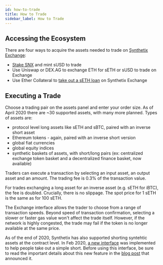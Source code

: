 ```yaml
---
id: how-to-trade
title: How to Trade
sidebar_label: How to Trade
---
```


## Accessing the Ecosystem
There are four ways to acquire the assets needed to trade on <a href="https://synthetix.exchange/" target="_blank" class="link">Synthetix Exchange</a>:
- <a href="/docs/staking-snx-overview" class="link">Stake SNX</a> and mint sUSD to trade
- Use Uniswap or DEX.AG to exchange ETH for sETH or sUSD to trade on Exchange
- Use Ether Collateral to <a href="https://synthetix.exchange/loans" class="link" target="_blank">take out a sETH loan</a> on Synthetix Exchange

## Executing a Trade
Choose a trading pair on the assets panel and enter your order size. As of April 2020 there are ~30 supported assets, with many more planned. Types of assets are:
* protocol level long assets like sETH and sBTC, paired with an inverse short asset
* Ethereum tokens - again, paired with an inverse short version
* global fiat currencies
* global equity indices
* synthetic baskets of assets, with short/long pairs (ex: centralized exchange token basket and a decentralized finance basket, now available)


Traders can execute a transaction by selecting an input asset, an output asset and an amount. The trading fee is 0.3% of the transaction value.

For trades exchanging a long asset for an inverse asset (e.g. sETH for iBTC), the fee is doubled. Crucially, there is no slippage. The spot price for 1 sETH is the same as for 100 sETH. 

The Exchange interface allows the trader to choose from a range of transaction speeds. Beyond speed of transaction confirmation, selecting a slower or faster gas value won't affect the trade itself. However, if the network is highly congested, the trade may fail if the token is no longer available at the same price.

As of the end of 2020, Synthetix has also supported shorting syntehtic assets at the contract level. In Feb 2020, <a href="https://synthetix.surge.sh/" target="_blank" class="link">a new interface</a> was implemented to help people take out a simple short. Before using this interface, be sure to read the important details about this new feature in the <a href="https://blog.synthetix.io/how-to-short-using-synthetix/" target="_blank" class="link">blog post</a> that announced it.
